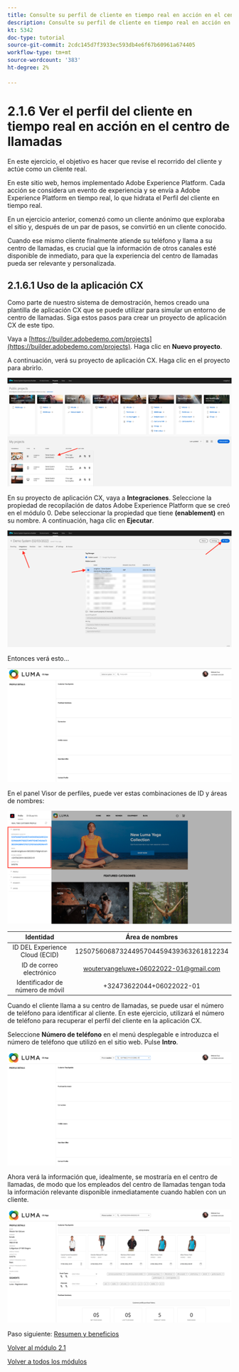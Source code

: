 ```yaml
---
title: Consulte su perfil de cliente en tiempo real en acción en el centro de llamadas
description: Consulte su perfil de cliente en tiempo real en acción en el centro de llamadas
kt: 5342
doc-type: tutorial
source-git-commit: 2cdc145d7f3933ec593db4e6f67b60961a674405
workflow-type: tm+mt
source-wordcount: '383'
ht-degree: 2%

---
```


# 2.1.6 Ver el perfil del cliente en tiempo real en acción en el centro de llamadas

En este ejercicio, el objetivo es hacer que revise el recorrido del cliente y actúe como un cliente real.

En este sitio web, hemos implementado Adobe Experience Platform. Cada acción se considera un evento de experiencia y se envía a Adobe Experience Platform en tiempo real, lo que hidrata el Perfil del cliente en tiempo real.

En un ejercicio anterior, comenzó como un cliente anónimo que exploraba el sitio y, después de un par de pasos, se convirtió en un cliente conocido.

Cuando ese mismo cliente finalmente atiende su teléfono y llama a su centro de llamadas, es crucial que la información de otros canales esté disponible de inmediato, para que la experiencia del centro de llamadas pueda ser relevante y personalizada.

## 2.1.6.1 Uso de la aplicación CX

Como parte de nuestro sistema de demostración, hemos creado una plantilla de aplicación CX que se puede utilizar para simular un entorno de centro de llamadas. Siga estos pasos para crear un proyecto de aplicación CX de este tipo.

Vaya a [https://builder.adobedemo.com/projects](https://builder.adobedemo.com/projects). Haga clic en **Nuevo proyecto**.

A continuación, verá su proyecto de aplicación CX. Haga clic en el proyecto para abrirlo.

![Demostración](./images/cxapp3.png)

En su proyecto de aplicación CX, vaya a **Integraciones**. Seleccione la propiedad de recopilación de datos Adobe Experience Platform que se creó en el módulo 0. Debe seleccionar la propiedad que tiene **(enablement)** en su nombre. A continuación, haga clic en **Ejecutar**.

![Demostración](./images/cxapp4.png)

Entonces verá esto...

![Demostración](./images/cxapp5.png)

En el panel Visor de perfiles, puede ver estas combinaciones de ID y áreas de nombres:

![Perfil del cliente](./images/identities.png)

| Identidad | Área de nombres |
|:-------------:| :---------------:|
| ID DEL Experience Cloud (ECID) | 12507560687324495704459439363261812234 |
| ID de correo electrónico | woutervangeluwe+06022022-01@gmail.com |
| Identificador de número de móvil | +32473622044+06022022-01 |

Cuando el cliente llama a su centro de llamadas, se puede usar el número de teléfono para identificar al cliente. En este ejercicio, utilizará el número de teléfono para recuperar el perfil del cliente en la aplicación CX.

Seleccione **Número de teléfono** en el menú desplegable e introduzca el número de teléfono que utilizó en el sitio web. Pulse **Intro**.

![Demostración](./images/19.png)

Ahora verá la información que, idealmente, se mostraría en el centro de llamadas, de modo que los empleados del centro de llamadas tengan toda la información relevante disponible inmediatamente cuando hablen con un cliente.

![Demostración](./images/20.png)

Paso siguiente: [Resumen y beneficios](./summary.md)

[Volver al módulo 2.1](./real-time-customer-profile.md)

[Volver a todos los módulos](../../../overview.md)
